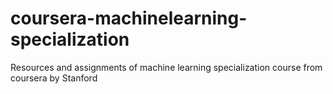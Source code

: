 # coursera-machinelearning-specialization
Resources and assignments of machine learning specialization course from coursera by Stanford
